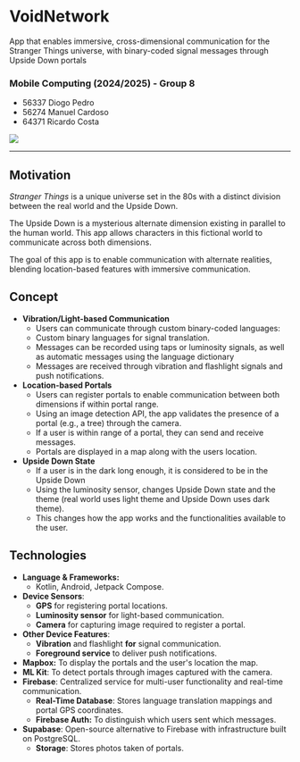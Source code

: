 # VoidNetwork

App that enables immersive, cross-dimensional communication for the Stranger Things universe, with binary-coded signal messages through Upside Down portals

### Mobile Computing (2024/2025) - Group 8
- 56337 Diogo Pedro
- 56274 Manuel Cardoso
- 64371 Ricardo Costa

![](https://skillicons.dev/icons?i=kotlin,androidstudio,firebase,supabase)

---

## Motivation

*Stranger Things* is a unique universe set in the 80s with a distinct division between the real world and the Upside Down. 

The Upside Down is a mysterious alternate dimension existing in parallel to the human world. This app allows characters in this fictional world to communicate across both dimensions.

The goal of this app is to enable communication with alternate realities, blending location-based features with immersive communication.

## Concept

- **Vibration/Light-based Communication**
	- Users can communicate through custom binary-coded languages:
	- Custom binary languages for signal translation.
	- Messages can be recorded using taps or luminosity signals, as well as automatic messages using the language dictionary
	- Messages are received through vibration and flashlight signals and push notifications.
- **Location-based Portals**
	- Users can register portals to enable communication between both dimensions if within portal range.
	- Using an image detection API, the app validates the presence of a portal (e.g., a tree) through the camera.
	- If a user is within range of a portal, they can send and receive messages.
	- Portals are displayed in a map along with the users location.
- **Upside Down State**
	- If a user is in the dark long enough, it is considered to be in the Upside Down
	- Using the luminosity sensor, changes Upside Down state and the theme (real world uses light theme and Upside Down uses dark theme).
	- This changes how the app works and the functionalities available to the user.

## Technologies
- **Language & Frameworks:**
	- Kotlin, Android, Jetpack Compose.
- **Device Sensors**:
	- **GPS** for registering portal locations.
	- **Luminosity sensor** for light-based communication.
	- **Camera** for capturing image required to register a portal.
- **Other Device Features**:
	- **Vibration** and flashlight **for** signal communication.
	- **Foreground service** to deliver push notifications.
- **Mapbox:** To display the portals and the user's location the map.
- **ML Kit**: To detect portals through images captured with the camera.
- **Firebase**: Centralized service for multi-user functionality and real-time communication.
	- **Real-Time Database**: Stores language translation mappings and portal GPS coordinates.
	- **Firebase Auth:** To distinguish which users sent which messages.
 - **Supabase**: Open-source alternative to Firebase with infrastructure built on PostgreSQL.
	- **Storage**: Stores photos taken of portals.



